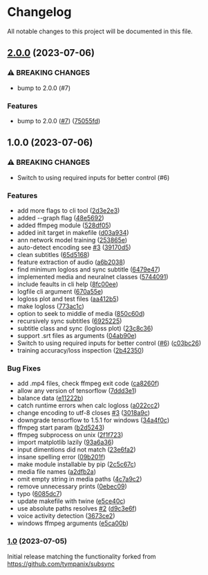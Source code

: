 # Changelog

All notable changes to this project will be documented in this file.

## [2.0.0](https://github.com/Rapportus/subsync/compare/v1.0.0...v2.0.0) (2023-07-06)


### ⚠ BREAKING CHANGES

* bump to 2.0.0 (#7)

### Features

* bump to 2.0.0 ([#7](https://github.com/Rapportus/subsync/issues/7)) ([75055fd](https://github.com/Rapportus/subsync/commit/75055fd6448f4c875289d9510b40afa76308b74d))

## 1.0.0 (2023-07-06)


### ⚠ BREAKING CHANGES

* Switch to using required inputs for better control (#6)

### Features

* add more flags to cli tool ([2d3e2e3](https://github.com/Rapportus/subsync/commit/2d3e2e3595fcc34d219b9525f6d303cf1b010b6b))
* added --graph flag ([48e5692](https://github.com/Rapportus/subsync/commit/48e56921689e188626d22f712818a502032acf1a))
* added ffmpeg module ([528df05](https://github.com/Rapportus/subsync/commit/528df051fd464d93cbd9557e02816b8fad088210))
* added init target in makefile ([d03a934](https://github.com/Rapportus/subsync/commit/d03a934c009c523c8932fefcb45cb03aea6e51e6))
* ann network model training ([253865e](https://github.com/Rapportus/subsync/commit/253865e84de1dd9308154022429afeedb80ea88e))
* auto-detect encoding see [#3](https://github.com/Rapportus/subsync/issues/3) ([39170d5](https://github.com/Rapportus/subsync/commit/39170d5b67a870c5b9b2af06ad007ab62dcda4b7))
* clean subtitles ([65d5168](https://github.com/Rapportus/subsync/commit/65d51689c15372fb84ed7b7bb2d2bc9be8b7ad99))
* feature extraction of audio ([a6b2038](https://github.com/Rapportus/subsync/commit/a6b203891f83a84cdacb6a7aee19da9c82a2611a))
* find minimum logloss and sync subtitle ([6479e47](https://github.com/Rapportus/subsync/commit/6479e4733114a81538780977b5c4015960f8d096))
* implemented media and neuralnet classes ([5744091](https://github.com/Rapportus/subsync/commit/57440911693a83bf18b011b7106dda3ca5c898f9))
* include feaults in cli help ([8fc00ee](https://github.com/Rapportus/subsync/commit/8fc00ee568f486f207e4fd8eea05fa8b73f02737))
* logfile cli argument ([670a55e](https://github.com/Rapportus/subsync/commit/670a55e5210c841e5ec2a135ce8d56c9cc742f17))
* logloss plot and test files ([aa412b5](https://github.com/Rapportus/subsync/commit/aa412b5acff8679727da362e7d7b6d2b92679925))
* make logloss ([773ac1c](https://github.com/Rapportus/subsync/commit/773ac1c44f1afe089b8f76d55a18f722bbe27180))
* option to seek to middle of media ([850c60d](https://github.com/Rapportus/subsync/commit/850c60daec5e263aeefb53c7cc4075cee0219fc3))
* recursively sync subtitles ([6925225](https://github.com/Rapportus/subsync/commit/6925225e764a7403a2e004ed0f894124fccd8028))
* subtitle class and sync (logloss plot) ([23c8c36](https://github.com/Rapportus/subsync/commit/23c8c36fe4e20cd2a93d3da2388a2edfac70b4f5))
* support .srt files as arguments ([04ab90e](https://github.com/Rapportus/subsync/commit/04ab90e5e993677bd8c5793e8124eed8b9f99677))
* Switch to using required inputs for better control ([#6](https://github.com/Rapportus/subsync/issues/6)) ([c03bc26](https://github.com/Rapportus/subsync/commit/c03bc268c866f6b7edf55038d2ede8570a2bc864))
* training accuracy/loss inspection ([2b42350](https://github.com/Rapportus/subsync/commit/2b423503908aa5dd4b5f2b8ca1102582e22e61fe))


### Bug Fixes

* add .mp4 files, check ffmpeg exit code ([ca8260f](https://github.com/Rapportus/subsync/commit/ca8260f7a28a033374187d9f9efb0969187bb1ea))
* allow any version of tensorflow ([7ddd3e1](https://github.com/Rapportus/subsync/commit/7ddd3e147786b2bb877f1b0dc59642321f29f6bf))
* balance data ([e11222b](https://github.com/Rapportus/subsync/commit/e11222b12b7122324aa456d334dbd7076262d9ff))
* catch runtime errors when calc logloss ([a022cc2](https://github.com/Rapportus/subsync/commit/a022cc27e54fc199d486c08ca2dfd9c430de495b))
* change encoding to utf-8 closes [#3](https://github.com/Rapportus/subsync/issues/3) ([3018a9c](https://github.com/Rapportus/subsync/commit/3018a9c456f9499a7f1fd9e2d16ad4dacc168cdd))
* downgrade tensorflow to 1.5.1 for windows ([34a4f0c](https://github.com/Rapportus/subsync/commit/34a4f0cc944c91180ee4e3c73b7007e9b738ea7b))
* ffmpeg start param ([b2d5243](https://github.com/Rapportus/subsync/commit/b2d524375c27c7e33ac12eaccfced37963efff85))
* ffmpeg subprocess on unix ([2f1f723](https://github.com/Rapportus/subsync/commit/2f1f7232427e2780a66779eb559e64779d36d70e))
* import matplotlib lazily ([93a6a36](https://github.com/Rapportus/subsync/commit/93a6a36dda6a27b253b14015a49270297b8db517))
* input dimentions did not match ([23e6fa2](https://github.com/Rapportus/subsync/commit/23e6fa25035d4175d897b929b8ad831d0aa6d012))
* insane spelling error ([09b201f](https://github.com/Rapportus/subsync/commit/09b201fb614e0bcd8bc73a5420e537f29a99d184))
* make module installable by pip ([2c5c67c](https://github.com/Rapportus/subsync/commit/2c5c67cfb31cbf4a9a9fdf98a0006eb387bb910b))
* media file names ([a2dfb2a](https://github.com/Rapportus/subsync/commit/a2dfb2a1811df3137be30167ef370ae8ab7bd77a))
* omit empty string in media paths ([4c7a9c2](https://github.com/Rapportus/subsync/commit/4c7a9c2f2d2e14f512186da9e8b6c44ca3e57aa5))
* remove unnecessary prints ([0ebec09](https://github.com/Rapportus/subsync/commit/0ebec092f00793665d9f60a42a4b9e619619184d))
* typo ([6085dc7](https://github.com/Rapportus/subsync/commit/6085dc702b104c6547d4e7f76ee6e9fd6ec70f8c))
* update makefile with twine ([e5ce40c](https://github.com/Rapportus/subsync/commit/e5ce40c877c4fb0d9c358e1b0a1e36b2a8b4c0a7))
* use absolute paths resolves [#2](https://github.com/Rapportus/subsync/issues/2) ([d9c3e6f](https://github.com/Rapportus/subsync/commit/d9c3e6ffa83cd623ade84b530c7db1764142b322))
* voice activity detection ([3673ce2](https://github.com/Rapportus/subsync/commit/3673ce21dc74364dbac644b740bfb8b2b536ea61))
* windows ffmpeg arguments ([e5ca00b](https://github.com/Rapportus/subsync/commit/e5ca00b9cee81035ea444c6f3f641a79e32feb31))

### [1.0](https://github.com/Rapportus/subsync/releases/tag/v1.0) (2023-07-05)

Initial release matching the functionality forked from https://github.com/tympanix/subsync

